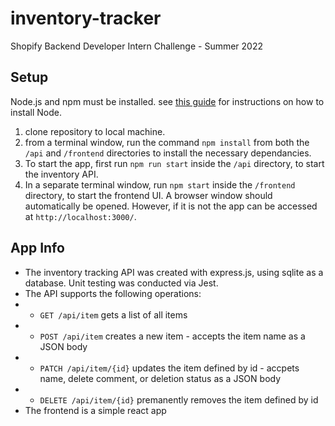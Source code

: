 # inventory-tracker
Shopify Backend Developer Intern Challenge - Summer 2022


## Setup
Node.js and npm must be installed. see [this guide](https://docs.npmjs.com/downloading-and-installing-node-js-and-npm) for instructions on how to install Node.

1. clone repository to local machine.
2. from a terminal window, run the command `npm install` from both the `/api` and `/frontend` directories to install the necessary dependancies.
3. To start the app, first run `npm run start` inside the `/api` directory, to start the inventory API.
4. In a separate terminal window, run `npm start` inside the `/frontend` directory, to start the frontend UI. A browser window should automatically be opened. However, if it is not the app can be accessed at `http://localhost:3000/`.

## App Info

- The inventory tracking API was created with express.js, using sqlite as a database. Unit testing was conducted via Jest.
- The API supports the following operations:
- - `GET /api/item` gets a list of all items
- - `POST /api/item` creates a new item - accepts the item name as a JSON body
- - `PATCH /api/item/{id}` updates the item defined by id - accpets name, delete comment, or deletion status as a JSON body
- - `DELETE /api/item/{id}` premanently removes the item defined by id
- The frontend is a simple react app

